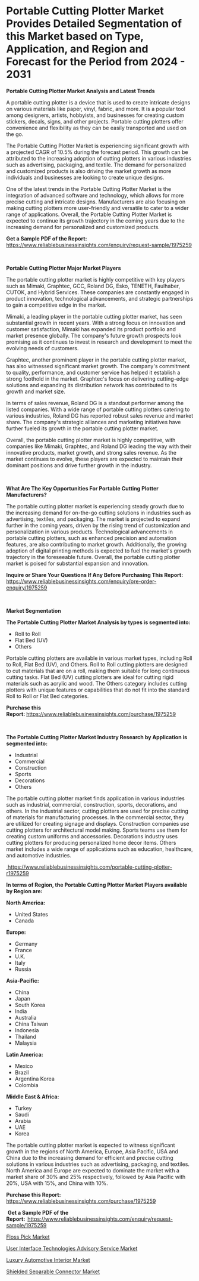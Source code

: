 <p><h1>Portable Cutting Plotter Market Provides Detailed Segmentation of this Market based on Type, Application, and Region and Forecast for the Period from 2024 - 2031</h1></p><p><strong>Portable Cutting Plotter Market Analysis and Latest Trends</strong></p>
<p><p>A portable cutting plotter is a device that is used to create intricate designs on various materials like paper, vinyl, fabric, and more. It is a popular tool among designers, artists, hobbyists, and businesses for creating custom stickers, decals, signs, and other projects. Portable cutting plotters offer convenience and flexibility as they can be easily transported and used on the go.</p><p>The Portable Cutting Plotter Market is experiencing significant growth with a projected CAGR of 10.5% during the forecast period. This growth can be attributed to the increasing adoption of cutting plotters in various industries such as advertising, packaging, and textile. The demand for personalized and customized products is also driving the market growth as more individuals and businesses are looking to create unique designs.</p><p>One of the latest trends in the Portable Cutting Plotter Market is the integration of advanced software and technology, which allows for more precise cutting and intricate designs. Manufacturers are also focusing on making cutting plotters more user-friendly and versatile to cater to a wider range of applications. Overall, the Portable Cutting Plotter Market is expected to continue its growth trajectory in the coming years due to the increasing demand for personalized and customized products.</p></p>
<p><strong>Get a Sample PDF of the Report:&nbsp;</strong> <a href="https://www.reliablebusinessinsights.com/enquiry/request-sample/1975259">https://www.reliablebusinessinsights.com/enquiry/request-sample/1975259</a></p>
<p>&nbsp;</p>
<p><strong>Portable Cutting Plotter Major Market Players</strong></p>
<p><p>The portable cutting plotter market is highly competitive with key players such as Mimaki, Graphtec, GCC, Roland DG, Esko, TENETH, Faulhaber, CUTOK, and Hybrid Services. These companies are constantly engaged in product innovation, technological advancements, and strategic partnerships to gain a competitive edge in the market.</p><p>Mimaki, a leading player in the portable cutting plotter market, has seen substantial growth in recent years. With a strong focus on innovation and customer satisfaction, Mimaki has expanded its product portfolio and market presence globally. The company's future growth prospects look promising as it continues to invest in research and development to meet the evolving needs of customers.</p><p>Graphtec, another prominent player in the portable cutting plotter market, has also witnessed significant market growth. The company's commitment to quality, performance, and customer service has helped it establish a strong foothold in the market. Graphtec's focus on delivering cutting-edge solutions and expanding its distribution network has contributed to its growth and market size.</p><p>In terms of sales revenue, Roland DG is a standout performer among the listed companies. With a wide range of portable cutting plotters catering to various industries, Roland DG has reported robust sales revenue and market share. The company's strategic alliances and marketing initiatives have further fueled its growth in the portable cutting plotter market.</p><p>Overall, the portable cutting plotter market is highly competitive, with companies like Mimaki, Graphtec, and Roland DG leading the way with their innovative products, market growth, and strong sales revenue. As the market continues to evolve, these players are expected to maintain their dominant positions and drive further growth in the industry.</p></p>
<p>&nbsp;</p>
<p><strong>What Are The Key Opportunities For Portable Cutting Plotter Manufacturers?</strong></p>
<p><p>The portable cutting plotter market is experiencing steady growth due to the increasing demand for on-the-go cutting solutions in industries such as advertising, textiles, and packaging. The market is projected to expand further in the coming years, driven by the rising trend of customization and personalization in various products. Technological advancements in portable cutting plotters, such as enhanced precision and automation features, are also contributing to market growth. Additionally, the growing adoption of digital printing methods is expected to fuel the market's growth trajectory in the foreseeable future. Overall, the portable cutting plotter market is poised for substantial expansion and innovation.</p></p>
<p><strong>Inquire or Share Your Questions If Any Before Purchasing This Report:</strong> <a href="https://www.reliablebusinessinsights.com/enquiry/pre-order-enquiry/1975259">https://www.reliablebusinessinsights.com/enquiry/pre-order-enquiry/1975259</a></p>
<p>&nbsp;</p>
<p><strong>Market Segmentation</strong></p>
<p><strong>The Portable Cutting Plotter Market Analysis by types is segmented into:</strong></p>
<p><ul><li>Roll to Roll</li><li>Flat Bed (UV)</li><li>Others</li></ul></p>
<p><p>Portable cutting plotters are available in various market types, including Roll to Roll, Flat Bed (UV), and Others. Roll to Roll cutting plotters are designed to cut materials that are on a roll, making them suitable for long continuous cutting tasks. Flat Bed (UV) cutting plotters are ideal for cutting rigid materials such as acrylic and wood. The Others category includes cutting plotters with unique features or capabilities that do not fit into the standard Roll to Roll or Flat Bed categories.</p></p>
<p><strong>Purchase this Report:&nbsp;</strong><a href="https://www.reliablebusinessinsights.com/purchase/1975259">https://www.reliablebusinessinsights.com/purchase/1975259</a></p>
<p>&nbsp;</p>
<p><strong>The Portable Cutting Plotter Market Industry Research by Application is segmented into:</strong></p>
<p><ul><li>Industrial</li><li>Commercial</li><li>Construction</li><li>Sports</li><li>Decorations</li><li>Others</li></ul></p>
<p><p>The portable cutting plotter market finds application in various industries such as industrial, commercial, construction, sports, decorations, and others. In the industrial sector, cutting plotters are used for precise cutting of materials for manufacturing processes. In the commercial sector, they are utilized for creating signage and displays. Construction companies use cutting plotters for architectural model making. Sports teams use them for creating custom uniforms and accessories. Decorations industry uses cutting plotters for producing personalized home decor items. Others market includes a wide range of applications such as education, healthcare, and automotive industries.</p></p>
<p><a href="https://www.reliablebusinessinsights.com/portable-cutting-plotter-r1975259">&nbsp;https://www.reliablebusinessinsights.com/portable-cutting-plotter-r1975259</a></p>
<p><strong>In terms of Region, the Portable Cutting Plotter Market Players available by Region are:</strong></p>
<p>
    <p> <strong> North America: </strong>
        <ul>
            <li>United States</li>
            <li>Canada</li>
        </ul>
        </p> 
    <p> <strong> Europe: </strong>
        <ul>
            <li>Germany</li>
            <li>France</li>
            <li>U.K.</li>
            <li>Italy</li>
            <li>Russia</li>
        </ul>
        </p> 
    <p> <strong> Asia-Pacific: </strong>
        <ul>
            <li>China</li>
            <li>Japan</li>
            <li>South Korea</li>
            <li>India</li>
            <li>Australia</li>
            <li>China Taiwan</li>
            <li>Indonesia</li>
            <li>Thailand</li>
            <li>Malaysia</li>
        </ul>
        </p> 
    <p> <strong> Latin America: </strong>
        <ul>
            <li>Mexico</li>
            <li>Brazil</li>
            <li>Argentina Korea</li>
            <li>Colombia</li>
        </ul>
        </p> 
    <p> <strong> Middle East & Africa: </strong>
        <ul>
            <li>Turkey</li>
            <li>Saudi</li>
            <li>Arabia</li>
            <li>UAE</li>
            <li>Korea</li>
        </ul>
    </p>
    </p>
<p><p>The portable cutting plotter market is expected to witness significant growth in the regions of North America, Europe, Asia Pacific, USA and China due to the increasing demand for efficient and precise cutting solutions in various industries such as advertising, packaging, and textiles. North America and Europe are expected to dominate the market with a market share of 30% and 25% respectively, followed by Asia Pacific with 20%, USA with 15%, and China with 10%.</p></p>
<p><strong>Purchase this Report: </strong><a href="https://www.reliablebusinessinsights.com/purchase/1975259">https://www.reliablebusinessinsights.com/purchase/1975259</a></p>
<p>&nbsp;<strong>Get a Sample PDF of the Report:&nbsp;&nbsp;</strong><a href="https://www.reliablebusinessinsights.com/enquiry/request-sample/1975259">https://www.reliablebusinessinsights.com/enquiry/request-sample/1975259</a></p>
<p><strong></strong></p>
<p><p><a href="https://issuu.com/reportprime-2/docs/floss-pick-market-size-2030.pptx">Floss Pick Market</a></p><p><a href="https://www.linkedin.com/pulse/deep-dive-user-interface-technologies-advisory-service-5t9gc?trackingId=TBj%2BeYI8QQqpiQ9ZiMhuvQ%3D%3D">User Interface Technologies Advisory Service Market</a></p><p><a href="https://www.linkedin.com/pulse/future-trends-global-luxury-automotive-interior-market-insights-skloe?trackingId=v1UlZTbbQQ%2BlbiuCJHPOsg%3D%3D">Luxury Automotive Interior Market</a></p><p><a href="https://www.linkedin.com/pulse/shielded-separable-connector-market-global-regional-yqqde?trackingId=%2FMrTjJZhRA2KDr81a0myCg%3D%3D">Shielded Separable Connector Market</a></p></p>